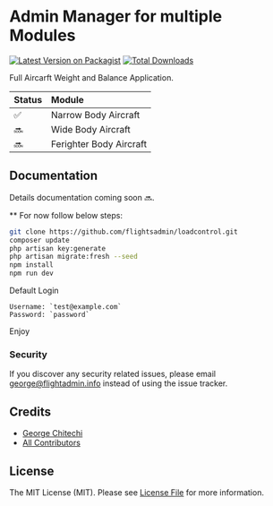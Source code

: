 # Admin Manager for multiple Modules

[![Latest Version on Packagist](https://img.shields.io/packagist/v/flightsadmin/loadcontrol.svg?style=flat-square)](https://packagist.org/packages/flightsadmin/loadcontrol)
[![Total Downloads](https://img.shields.io/packagist/dt/flightsadmin/loadcontrol.svg?style=flat-square)](https://packagist.org/packages/flightsadmin/loadcontrol)

Full Aircarft Weight and Balance Application.

| Status | Module |
|:------ |:------|
| ✅ | Narrow Body Aircraft |
| 🔜 | Wide Body Aircraft |
| 🔜 | Ferighter Body Aircraft |

## Documentation

Details documentation coming soon 🔜.

** For now follow below steps:
``` bash
git clone https://github.com/flightsadmin/loadcontrol.git
composer update
php artisan key:generate
php artisan migrate:fresh --seed
npm install
npm run dev
```

Default Login

    Username: `test@example.com`
    Password: `password`


Enjoy


### Security

If you discover any security related issues, please email george@flightadmin.info instead of using the issue tracker.

## Credits

-   [George Chitechi](https://github.com/flightsadmin)
-   [All Contributors](../../contributors)

## License

The MIT License (MIT). Please see [License File](LICENSE.md) for more information.
